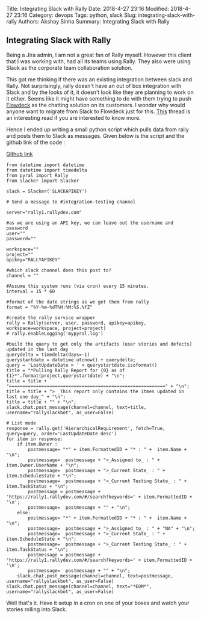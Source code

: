 Title: Integrating Slack with Rally
Date: 2018-4-27 23:16
Modified: 2018-4-27 23:16
Category: devops
Tags: python, slack
Slug: integrating-slack-with-rally
Authors: Akshay Sinha
Summary: Integrating Slack with Rally

## Integrating Slack with Rally

Being a Jira admin, I am not a great fan of Rally myself. However this client that I was working with, had all its teams using Rally. They also were using Slack as the corporate team collaboration solution.

This got me thinking if there was an existing integration between slack and Rally. Not surprisingly, rally doesn't have an out of box integration with Slack and by the looks of it, it doesn't look like they are planning to work on it either. Seems like it might have something to do with them trying to push [Flowdeck](https://www.flowdock.com/) as the chatting solution on its customers. I wonder why would anyone want to migrate from Slack to Flowdeck just for this. [This](https://communities.ca.com/thread/241764680) thread is an interesting read if you are interested to know more.

Hence I ended up writing a small python script which pulls data from rally and posts them to Slack as messages. Given below is the script and the github link of the code :

[Github link](https://github.com/akshaysin/rally-to-slack)

    from datetime import datetime
    from datetime import timedelta
    from pyral import Rally
    from slacker import Slacker

    slack = Slacker('SLACKAPIKEY')

    # Send a message to #integration-testing channel

    server="rally1.rallydev.com"

    #as we are using an API key, we can leave out the username and password
    user=""
    password=""

    workspace=""
    project=""
    apikey="RALLYAPIKEY"

    #which slack channel does this post to?
    channel = ""

    #Assume this system runs (via cron) every 15 minutes.
    interval = 15 * 60

    #format of the date strings as we get them from rally
    format = "%Y-%m-%dT%H:%M:%S.%fZ"

    #create the rally service wrapper
    rally = Rally(server, user, password, apikey=apikey, workspace=workspace, project=project)
    # rally.enableLogging('mypyral.log')

    #build the query to get only the artifacts (user stories and defects) updated in the last day
    querydelta = timedelta(days=-1)
    querystartdate = datetime.utcnow() + querydelta;
    query = 'LastUpdateDate > ' + querystartdate.isoformat()
    title = "*Pulling Rally Report for {0} as of {1}*".format(project,querystartdate) + "\n";
    title = title + "==========================================================" + "\n";
    title = title + "> _This report only contains the itmes updated in last one day_" + "\n";
    title = title + "" + "\n";
    slack.chat.post_message(channel=channel, text=title, username="rallyslackbot", as_user=False)

    # List mode
    response = rally.get('HierarchicalRequirement', fetch=True, query=query, order='LastUpdateDate desc')
    for item in response:
        if item.Owner :
            postmessage= "*" + item.FormattedID + "* : " +  item.Name + "\n";
            postmessage=  postmessage + ">_Assigned to_ : " + item.Owner.UserName + "\n";
            postmessage=  postmessage + ">_Current State_ : " + item.ScheduleState + "\n";
            postmessage=  postmessage + ">_Current Testing State_ : " + item.TaskStatus + "\n";
            postmessage = postmessage + 'https://rally1.rallydev.com/#/search?keywords=' + item.FormattedID + '\n';
            postmessage=  postmessage + "" + "\n";
        else:
            postmessage= "*" + item.FormattedID + "* : " +  item.Name + "\n";
            postmessage=  postmessage + ">_Assigned to_ : " + "NA" + "\n";
            postmessage=  postmessage + ">_Current State_ : " + item.ScheduleState + "\n";
            postmessage=  postmessage + ">_Current Testing State_ : " + item.TaskStatus + "\n";
            postmessage = postmessage + 'https://rally1.rallydev.com/#/search?keywords=' + item.FormattedID + '\n';
            postmessage=  postmessage + "" + "\n";
        slack.chat.post_message(channel=channel, text=postmessage, username="rallyslackbot", as_user=False)
    slack.chat.post_message(channel=channel, text="*EOM*", username="rallyslackbot", as_user=False)

Well that's it. Have it setup in a cron on one of your boxes and watch your stories rolling into Slack.
